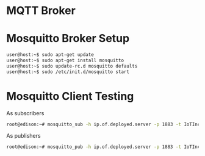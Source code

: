# MQTT Broker

# Mosquitto Broker Setup

```sh
user@host:~$ sudo apt-get update
user@host:~$ sudo apt-get install mosquitto
user@host:~$ sudo update-rc.d mosquitto defaults
user@host:~$ sudo /etc/init.d/mosquitto start
```

# Mosquitto Client Testing

As subscribers

```sh
root@edison:~# mosquitto_sub -h ip.of.deployed.server -p 1883 -t IoTInc101/#
```

As publishers

```sh
root@edison:~# mosquitto_pub -h ip.of.deployed.server -p 1883 -t IoTInc101/all -m "Hello All!"
```